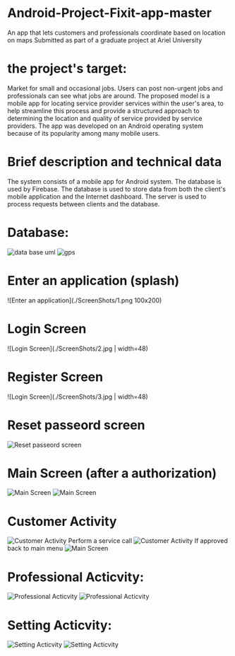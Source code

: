 # Android-Project-Fixit-app-master
An app that lets customers and professionals coordinate based on location on maps
Submitted as part of a graduate project at Ariel University

# the project's target:
Market for small and occasional jobs. Users can post non-urgent jobs and professionals can see what jobs are around.
The proposed model is a mobile app for locating service provider services within the user's area, to help streamline this process and provide a structured approach to determining the location and quality of service provided by service providers. The app was developed on an Android operating system because of its popularity among many mobile users.

# Brief description and technical data
The system consists of a mobile app for Android system. The database is used by Firebase. The database is used to store data from both the client's mobile application and the Internet dashboard. The server is used to process requests between clients and the database.

# Database:
![data base uml](./ScreenShots/db.png)
![gps](./ScreenShots/gps.png)


# Enter an application (splash)
![Enter an application](./ScreenShots/1.png 100x200)

# Login Screen
![Login Screen](./ScreenShots/2.jpg | width=48)
# Register Screen
![Login Screen](./ScreenShots/3.jpg | width=48)
# Reset passeord screen
![Reset passeord screen](./ScreenShots/4.jpg)
# Main Screen (after a authorization)
![Main Screen](./ScreenShots/5.jpg)
![Main Screen](./ScreenShots/6.jpg)
# Customer Activity
![Customer Activity](./ScreenShots/7.png)
Perform a service call
![Customer Activity](./ScreenShots/8.png)
If approved back to main menu
![Main Screen](./ScreenShots/9.jpg)
# Professional Acticvity:
![Professional Acticvity](./ScreenShots/13.png )
![Professional Acticvity](./ScreenShots/14.png)

# Setting Acticvity:
![Setting Acticvity](./ScreenShots/15.jpg)
![Setting Acticvity](./ScreenShots/16.jpg)

